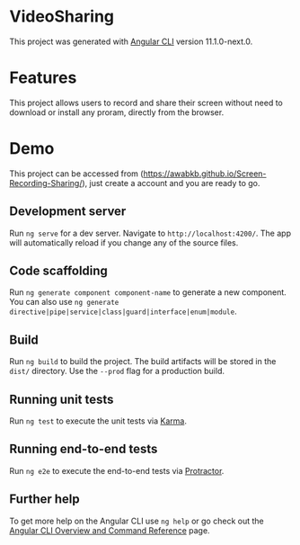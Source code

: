 

# VideoSharing

This project was generated with [Angular CLI](https://github.com/angular/angular-cli) version 11.1.0-next.0.

# Features

This project allows users to record and share their screen without need to download or install any proram, directly from the browser.

# Demo

This project can be accessed from (https://awabkb.github.io/Screen-Recording-Sharing/), just create a account and you are ready to go.

## Development server

Run `ng serve` for a dev server. Navigate to `http://localhost:4200/`. The app will automatically reload if you change any of the source files.

## Code scaffolding

Run `ng generate component component-name` to generate a new component. You can also use `ng generate directive|pipe|service|class|guard|interface|enum|module`.

## Build

Run `ng build` to build the project. The build artifacts will be stored in the `dist/` directory. Use the `--prod` flag for a production build.

## Running unit tests

Run `ng test` to execute the unit tests via [Karma](https://karma-runner.github.io).

## Running end-to-end tests

Run `ng e2e` to execute the end-to-end tests via [Protractor](http://www.protractortest.org/).

## Further help

To get more help on the Angular CLI use `ng help` or go check out the [Angular CLI Overview and Command Reference](https://angular.io/cli) page.

